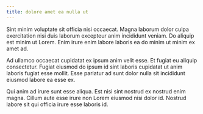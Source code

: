 ```yaml
---
title: dolore amet ea nulla ut
---
```


Sint minim voluptate sit officia nisi occaecat. Magna laborum dolor culpa exercitation nisi duis laborum excepteur anim incididunt veniam. Do aliquip est minim ut Lorem. Enim irure enim labore laboris ea do minim ut minim ex amet ad.

Ad ullamco occaecat cupidatat ex ipsum anim velit esse. Et fugiat eu aliquip consectetur. Fugiat eiusmod do ipsum id sint laboris cupidatat ut anim laboris fugiat esse mollit. Esse pariatur ad sunt dolor nulla sit incididunt eiusmod labore ea esse ex.

Qui anim ad irure sunt esse aliqua. Est nisi sint nostrud ex nostrud enim magna. Cillum aute esse irure non Lorem eiusmod nisi dolor id. Nostrud labore sit qui officia irure esse laboris id.